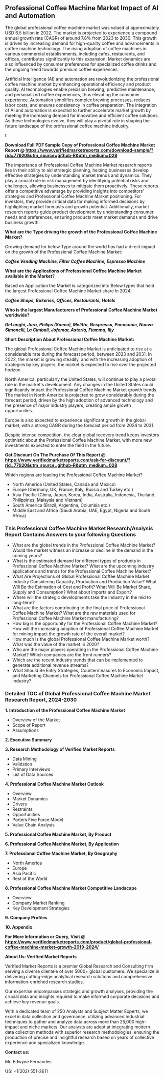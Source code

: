 <h2>Professional Coffee Machine Market Impact of AI and Automation</h2><p>The global professional coffee machine market was valued at approximately USD 6.5 billion in 2022. The market is projected to experience a compound annual growth rate (CAGR) of around 7.8% from 2023 to 2030. This growth is driven by increasing demand for high-quality coffee and advancements in coffee machine technology. The rising adoption of coffee machines in various commercial establishments, including cafes, restaurants, and offices, contributes significantly to this expansion. Market dynamics are also influenced by consumer preferences for specialized coffee drinks and the ongoing trend towards premium coffee experiences.</p><p>Artificial Intelligence (AI) and automation are revolutionizing the professional coffee machine market by enhancing operational efficiency and product quality. AI technologies enable precision brewing, predictive maintenance, and personalized coffee experiences, thus elevating the consumer experience. Automation simplifies complex brewing processes, reduces labor costs, and ensures consistency in coffee preparation. The integration of AI and automation is expected to further accelerate market growth by meeting the increasing demand for innovative and efficient coffee solutions. As these technologies evolve, they will play a pivotal role in shaping the future landscape of the professional coffee machine industry.</p>t</p><p id="" class=""><strong>Download Full PDF Sample Copy of Professional Coffee Machine Market Report @ <a href="https://www.verifiedmarketreports.com/download-sample/?rid=77920&utm_source=github-R&utm_medium=028" target="_blank">https://www.verifiedmarketreports.com/download-sample/?rid=77920&utm_source=github-R&utm_medium=028</a></strong></p><p>The importance of&nbsp;Professional Coffee Machine Market research reports lies in their ability to aid strategic planning, helping businesses develop effective strategies by understanding market trends and dynamics. They play a crucial role in risk management by identifying potential risks and challenges, allowing businesses to mitigate them proactively. These reports offer a competitive advantage by providing insights into competitors' strategies and Professional Coffee Machine Market positioning. For investors, they provide critical data for making informed decisions by highlighting market forecasts and growth potential. Additionally, market research reports guide product development by understanding consumer needs and preferences, ensuring products meet market demands and drive business growth.</p><p><strong>What are the&nbsp;Type driving the growth of the Professional Coffee Machine Market?</strong></p><p id="" class="">Growing demand for below Type around the world has had a direct impact on the growth of the Professional Coffee Machine Market:</p><em><strong>Coffee Vending Machine, Filter Coffee Machine, Espresso Machine</strong></em></p><strong>What are the&nbsp;Applications&nbsp;of Professional Coffee Machine Market available in the Market?</strong></p><p id="" class="">Based on Application the Market is categorized into Below types that held the largest Professional Coffee Machine Market share In 2024.</p><em><strong>Coffee Shops, Bakeries, Offices, Restaurants, Hotels</strong></em></p><strong>Who is the largest Manufacturers of Professional Coffee Machine Market worldwide?</strong></p><p><em><strong>DeLonghi, Jura, Philips (Saeco), Melitta, Nespresso, Panasonic, Nuova Simonelli, La Cimbali, Jofemar, Astoria, Fiamma, Illy</strong></em></p><p id="" class=""><strong>Short Description About Professional Coffee Machine Market:</strong></p><p>The global Professional Coffee Machine Market is anticipated to rise at a considerable rate during the forecast period, between 2023 and 2031. In 2022, the market is growing steadily, and with the increasing adoption of strategies by key players, the market is expected to rise over the projected horizon.</p><p>North America, particularly the United States, will continue to play a pivotal role in the market's development. Any changes in the United States could significantly impact the Professional Coffee Machine Market growth trends. The market in North America is projected to grow considerably during the forecast period, driven by the high adoption of advanced technology and the presence of major industry players, creating ample growth opportunities.</p><p>Europe is also expected to experience significant growth in the global market, with a strong CAGR during the forecast period from 2024 to 2031.</p><p>Despite intense competition, the clear global recovery trend keeps investors optimistic about the Professional Coffee Machine Market, with more new investments expected to enter the field in the future.</p><p id="" class=""><strong>Get Discount On The Purchase Of This Report @ <a href="https://www.verifiedmarketreports.com/ask-for-discount/?rid=77920&utm_source=github-R&utm_medium=028" target="_blank">https://www.verifiedmarketreports.com/ask-for-discount/?rid=77920&utm_source=github-R&utm_medium=028</a></strong></p>Which regions are leading the Professional Coffee Machine Market?</p><ul><li>North America (United States, Canada and Mexico)</li><li>Europe (Germany, UK, France, Italy, Russia and Turkey etc.)</li><li>Asia-Pacific (China, Japan, Korea, India, Australia, Indonesia, Thailand, Philippines, Malaysia and Vietnam)</li><li>South America (Brazil, Argentina, Columbia etc.)</li><li>Middle East and Africa (Saudi Arabia, UAE, Egypt, Nigeria and South Africa)</li></ul><h3 id="" class="">This Professional Coffee Machine Market Research/Analysis Report Contains Answers to your following Questions</h3><ul><li>What are the global trends in the Professional Coffee Machine Market? Would the market witness an increase or decline in the demand in the coming years?</li><li>What is the estimated demand for different types of products in Professional Coffee Machine Market? What are the upcoming industry applications and trends for the Professional Coffee Machine Market?</li><li>What Are Projections of Global Professional Coffee Machine Market Industry Considering Capacity, Production and Production Value? What Will Be the Estimation of Cost and Profit? What Will Be Market Share, Supply and Consumption? What about imports and Export?</li><li>Where will the strategic developments take the industry in the mid to long-term?</li><li>What are the factors contributing to the final price of Professional Coffee Machine Market? What are the raw materials used for Professional Coffee Machine Market manufacturing?</li><li>How big is the opportunity for the Professional Coffee Machine Market? How will the increasing adoption of Professional Coffee Machine Market for mining impact the growth rate of the overall market?</li><li>How much is the global Professional Coffee Machine Market worth? What was the value of the market In 2020?</li><li>Who are the major players operating in the Professional Coffee Machine Market? Which companies are the front runners?</li><li>Which are the recent industry trends that can be implemented to generate additional revenue streams?</li><li>What Should Be Entry Strategies, Countermeasures to Economic Impact, and Marketing Channels for Professional Coffee Machine Market Industry?</li></ul><h3 id="" class="">Detailed TOC of Global Professional Coffee Machine Market Research Report, 2024-2030</h3><p id="" class=""><strong>1. Introduction of the Professional Coffee Machine Market</strong></p><ul><li>Overview of the Market</li><li>Scope of Report</li><li>Assumptions</li></ul><p id="" class=""><strong>2. Executive Summary</strong></p><p id="" class=""><strong>3. Research Methodology of Verified Market Reports</strong></p><ul><li>Data Mining</li><li>Validation</li><li>Primary Interviews</li><li>List of Data Sources</li></ul><p id="" class=""><strong>4. Professional Coffee Machine Market Outlook</strong></p><ul><li>Overview</li><li>Market Dynamics</li><li>Drivers</li><li>Restraints</li><li>Opportunities</li><li>Porters Five Force Model</li><li>Value Chain Analysis</li></ul><p id="" class=""><strong>5. Professional Coffee Machine Market, By Product</strong></p><p id="" class=""><strong>6. Professional Coffee Machine Market, By Application</strong></p><p id="" class=""><strong>7. Professional Coffee Machine Market, By Geography</strong></p><ul><li>North America</li><li>Europe</li><li>Asia Pacific</li><li>Rest of the World</li></ul><p id="" class=""><strong>8. Professional Coffee Machine Market Competitive Landscape</strong></p><ul><li>Overview</li><li>Company Market Ranking</li><li>Key Development Strategies</li></ul><p id="" class=""><strong>9. Company Profiles</strong></p><p id="" class=""><strong>10. Appendix</strong></p><p id="" class=""><strong>For More Information or Query, Visit @ <a href="https://www.verifiedmarketreports.com/product/global-professional-coffee-machine-market-growth-2019-2024/" target="_blank">https://www.verifiedmarketreports.com/product/global-professional-coffee-machine-market-growth-2019-2024/</a></strong></p><p id="" class=""><strong>About Us: Verified Market Reports</strong></p><p id="" class="">Verified Market Reports is a premier Global Research and Consulting firm serving a diverse clientele of over 5000+ global customers. We specialize in delivering cutting-edge analytical research solutions and comprehensive information-enriched research studies.</p><p id="" class="">Our expertise encompasses strategic and growth analyses, providing the crucial data and insights required to make informed corporate decisions and achieve key revenue goals.</p><p id="" class="">With a dedicated team of 250 Analysts and Subject Matter Experts, we excel in data collection and governance, utilizing advanced industrial techniques to gather and analyze data across more than 25,000 high-impact and niche markets. Our analysts are adept at integrating modern data collection methods with superior research methodologies, ensuring the production of precise and insightful research based on years of collective experience and specialized knowledge.</p><p id="" class=""><strong>Contact us:</strong></p><p id="" class="">Mr. Edwyne Fernandes</p><p id="" class="">US: +1(302) 551-2611</p>